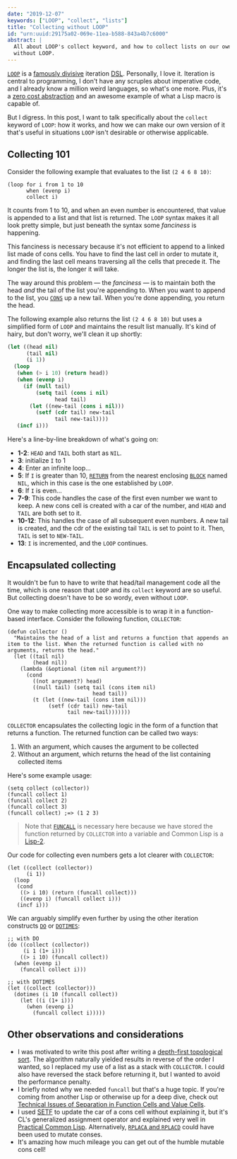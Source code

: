 ```yaml
---
date: "2019-12-07"
keywords: ["LOOP", "collect", "lists"]
title: "Collecting without LOOP"
id: "urn:uuid:29175a02-069e-11ea-b588-843a4b7c6000"
abstract: |
  All about LOOP's collect keyword, and how to collect lists on our own,
  without LOOP.
---
```


[`LOOP`][loop] is a [famously
divisive][weinreb-loop] iteration
[DSL][dsl]. Personally, I love it. Iteration is central to
programming, I don't have any scruples about imperative code,
and I already know a million weird languages, so what's one
more. Plus, it's a [zero cost
abstraction](https://boats.gitlab.io/blog/post/zero-cost-abstractions/)
and an awesome example of what a Lisp macro is capable of.

But I digress. In this post, I want to talk specifically about the
`collect` keyword of `LOOP`: how it works, and how we can make our own
version of it that's useful in situations `LOOP` isn't desirable or
otherwise applicable.

## Collecting 101

Consider the following example that evaluates to the list `(2 4 6 8 10)`:

~~~{.lisp}
(loop for i from 1 to 10
      when (evenp i)
      collect i)
~~~

It counts from 1 to 10, and when an even number is encountered, that
value is appended to a list and that list is returned. The `LOOP`
syntax makes it all look pretty simple, but just beneath the syntax
some _fanciness_ is happening.

This fanciness is necessary because it's not efficient to append to a
linked list made of cons cells. You have to find the last cell in
order to mutate it, and finding the last cell means traversing all the
cells that precede it. The longer the list is, the longer it will
take.

The way around this problem &mdash; the _fanciness_ &mdash; is to
maintain both the head *and* the tail of the list you're appending
to. When you want to append to the list, you [`CONS`][cons] up a new
tail. When you're done appending, you return the head.

The following example also returns the list `(2 4 6 8 10)` but uses a
simplified form of `LOOP` and maintains the result list manually. It's
kind of hairy, but don't worry, we'll clean it up shortly:

~~~{.lisp .numberLines}
(let ((head nil)
      (tail nil)
      (i 1))
  (loop
   (when (> i 10) (return head))
   (when (evenp i)
     (if (null tail)
         (setq tail (cons i nil)
               head tail)
       (let ((new-tail (cons i nil)))
         (setf (cdr tail) new-tail
               tail new-tail))))
   (incf i)))
~~~

Here's a line-by-line breakdown of what's going on:

* **1-2**: `HEAD` and `TAIL` both start as `NIL`.
* **3**: initialize `I` to 1
* **4**: Enter an infinite loop...
* **5**: If `I` is greater than 10, [`RETURN`][return] from the nearest enclosing [`BLOCK`][block] named `NIL`, which in this case is the one established by `LOOP`.
* **6**: If `I` is even...
* **7-9**: This code handles the case of the first even number we want to keep. A new cons cell is created with a car of the number, and `HEAD` and `TAIL` are both set to it.
* **10-12**: This handles the case of all subsequent even numbers. A new tail is created, and the cdr of the existing tail `TAIL` is set to point to it. Then, `TAIL` is set to `NEW-TAIL`.
* **13**: `I` is incremented, and the `LOOP` continues.

## Encapsulated collecting

It wouldn't be fun to have to write that head/tail management code all
the time, which is one reason that `LOOP` and its `collect` keyword
are so useful. But collecting doesn't have to be so wordy, even
without `LOOP`.

One way to make collecting more accessible is to wrap it in a
function-based interface. Consider the following function,
`COLLECTOR`:

~~~{.lisp}
(defun collector ()
  "Maintains the head of a list and returns a function that appends an
item to the list. When the returned function is called with no
arguments, returns the head."
  (let ((tail nil)
        (head nil))
    (lambda (&optional (item nil argument?))
      (cond
        ((not argument?) head)
        ((null tail) (setq tail (cons item nil)
                           head tail))
        (t (let ((new-tail (cons item nil)))
             (setf (cdr tail) new-tail
                   tail new-tail)))))))
~~~

`COLLECTOR` encapsulates the collecting logic in the form of a
function that returns a function. The returned function can be called
two ways:

1. With an argument, which causes the argument to be collected
1. Without an argument, which returns the head of the list containing collected items

Here's some example usage:

~~~{.lisp}
(setq collect (collector))
(funcall collect 1)
(funcall collect 2)
(funcall collect 3)
(funcall collect) ;=> (1 2 3)
~~~

> Note that [`FUNCALL`][funcall] is necessary here because we have stored the function returned by `COLLECTOR` into a variable and Common Lisp is a [Lisp-2][lisp-2].

Our code for collecting even numbers gets a lot clearer with `COLLECTOR`:

~~~{.lisp}
(let ((collect (collector))
      (i 1))
  (loop
   (cond
    ((> i 10) (return (funcall collect)))
    ((evenp i) (funcall collect i)))
   (incf i)))
~~~

We can arguably simplify even further by using the other iteration
constructs [`DO`][do] or [`DOTIMES`][dotimes]:

~~~{.lisp}
;; with DO
(do ((collect (collector))
     (i 1 (1+ i)))
    ((> i 10) (funcall collect))
  (when (evenp i)
    (funcall collect i)))

;; with DOTIMES
(let ((collect (collector)))
  (dotimes (i 10 (funcall collect))
    (let ((i (1+ i)))
      (when (evenp i)
        (funcall collect i)))))
~~~

## Other observations and considerations

* I was motivated to write this post after writing a [depth-first topological sort](https://gist.github.com/alandipert/af7093ef1719ddc736ee5deb37748b04). The algorithm naturally yielded results in reverse of the order I wanted, so I replaced my use of a list as a stack with `COLLECTOR`. I could also have reversed the stack before returning it, but I wanted to avoid the performance penalty.
* I briefly noted why we needed `funcall` but that's a huge topic. If
you're coming from another Lisp or otherwise up for a deep dive, check out
[Technical Issues of Separation in Function Cells and Value
Cells](https://www.dreamsongs.com/Separation.html).
* I used [SETF][setf] to update the car of a cons cell without explaining it, but it's CL's generalized assignment operator and explained very well in [Practical Common Lisp][pcl-variables]. Alternatively, [`RPLACA` and `RPLACD`][rplaca-rplacd] could have been used to mutate conses.
* It's amazing how much mileage you can get out of the humble mutable cons cell!

[weinreb-loop]: http://www.paulgraham.com/loop.html
[DSL]: https://en.wikipedia.org/wiki/Domain-specific_language
[loop]: http://www.lispworks.com/documentation/HyperSpec/Body/m_loop.htm
[push]: http://www.lispworks.com/documentation/HyperSpec/Body/m_push.htm
[cons]: http://www.gigamonkeys.com/book/they-called-it-lisp-for-a-reason-list-processing.html
[return]: http://www.lispworks.com/documentation/HyperSpec/Body/m_return.htm
[block]: http://www.lispworks.com/documentation/HyperSpec/Body/s_block.htm
[do]: http://www.lispworks.com/documentation/HyperSpec/Body/m_do_do.htm
[dotimes]: http://clhs.lisp.se/Body/m_dotime.htm
[lisp-2]: https://en.wikipedia.org/wiki/Common_Lisp#The_function_namespace
[queue]: https://people.eecs.berkeley.edu/~russell/code/utilities/queue.lisp
[pcl-variables]: http://www.gigamonkeys.com/book/variables.html
[rplaca-rplacd]: http://clhs.lisp.se/Body/f_rplaca.htm
[funcall]: http://www.lispworks.com/documentation/HyperSpec/Body/f_funcal.htm
[setf]: http://www.lispworks.com/documentation/HyperSpec/Body/m_setf_.htm